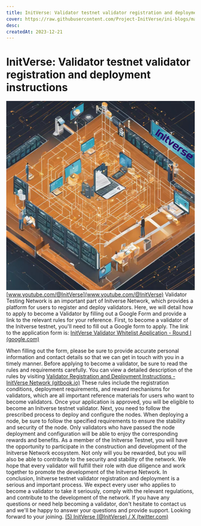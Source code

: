 ```yaml
---
title: InitVerse: Validator testnet validator registration and deployment instructions
cover: https://raw.githubusercontent.com/Project-InitVerse/ini-blogs/main/blogs/resources/images/20231221002.png
desc:
createdAt: 2023-12-21
---
```

# InitVerse: Validator testnet validator registration and deployment instructions
![image](https://raw.githubusercontent.com/Project-InitVerse/ini-blogs/main/blogs/resources/images/20231221002.png)
[www.youtube.com/@InitVerse](www.youtube.com/@InitVerse)
Validator Testing Network is an important part of Initverse Network, which provides a platform for users to register and deploy validators. Here, we will detail how to apply to become a Validator by filling out a Google Form and provide a link to the relevant rules for your reference.
First, to become a validator of the Initverse testnet, you'll need to fill out a Google form to apply. The link to the application form is:
[InitVerse Validator Whitelist Application - Round I (google.com)](https://docs.google.com/forms/d/e/1FAIpQLScjS6Tmi1bE0b3wvnlBiicqDRrPMIDMIpYrc7ft7bsFyrHK0w/viewform)

When filling out the form, please be sure to provide accurate personal information and contact details so that we can get in touch with you in a timely manner.
Before applying to become a validator, be sure to read the rules and requirements carefully. You can view a detailed description of the rules by visiting
[Validator Registration and Deployment Instructions - InitVerse Network (gitbook.io)](https://inichain.gitbook.io/initverse-network/validador/validator-registration-and-deployment-instructions)
These rules include the registration conditions, deployment requirements, and reward mechanisms for validators, which are all important reference materials for users who want to become validators.
Once your application is approved, you will be eligible to become an Initverse testnet validator. Next, you need to follow the prescribed process to deploy and configure the nodes. When deploying a node, be sure to follow the specified requirements to ensure the stability and security of the node. Only validators who have passed the node deployment and configuration will be able to enjoy the corresponding rewards and benefits.
As a member of the Initverse Testnet, you will have the opportunity to participate in the construction and development of the Initverse Network ecosystem. Not only will you be rewarded, but you will also be able to contribute to the security and stability of the network. We hope that every validator will fulfill their role with due diligence and work together to promote the development of the Initverse Network.
In conclusion, Initverse testnet validator registration and deployment is a serious and important process. We expect every user who applies to become a validator to take it seriously, comply with the relevant regulations, and contribute to the development of the network. If you have any questions or need help becoming a validator, don't hesitate to contact us and we'll be happy to answer your questions and provide support. Looking forward to your joining.
[(5) InitVerse (@InitVerse) / X (twitter.com)](https://twitter.com/InitVerse)
